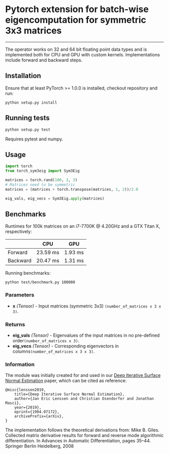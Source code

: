 # Pytorch extension for batch-wise eigencomputation for symmetric 3x3 matrices


--------------------------------------------------------------------------------

The operator works on 32 and 64 bit floating point data types and is implemented both for CPU and GPU with custom kernels.
Implementations include forward and backward steps.

## Installation

Ensure that at least PyTorch >= 1.0.0 is installed, checkout repository and run:

```
python setup.py install
```

## Running tests

```
python setup.py test
```
Requires pytest and numpy.

## Usage

```python
import torch
from torch_sym3eig import Sym3Eig

matrices = torch.rand(100, 3, 3)
# Matrices need to be symmetric
matrices = (matrices + torch.transpose(matrices, 1, 2))/2.0

eig_vals, eig_vecs = Sym3Eig.apply(matrices)
```

## Benchmarks

Runtimes for 100k matrices on an i7-7700K @ 4.20GHz and a GTX Titan X, respectively:

|          | CPU      | GPU     |
|----------|----------|---------|
| Forward  | 23.59 ms | 1.93 ms |
| Backward | 20.47 ms | 1.31 ms |


Running benchmarks:
```
python test/benchmark.py 100000
```

### Parameters

* **x** *(Tensor)* - Input matrices (symmetric 3x3) `(number_of_matrices x 3 x 3)`.


### Returns

* **eig_vals** *(Tensor)* - Eigenvalues of the input matrices in no pre-defined order`(number_of_matrices x 3)`.
* **eig_vecs** *(Tensor)* - Corresponding eigenvectors in columns`(number_of_matrices x 3 x 3)`.

### Information
The module was initially created for and used in our [Deep Iterative Surface Normal Estimation](https://arxiv.org/abs/1904.07172) paper, which can be cited as reference:
```
@misc{lenssen2019,
    title={Deep Iterative Surface Normal Estimation},
    author={Jan Eric Lenssen and Christian Osendorfer and Jonathan Masci},
    year={2019},
    eprint={1904.07172},
    archivePrefix={arXiv},
}
```
The implementation follows the theoretical derivations from:
Mike B. Giles. Collected matrix derivative results for forward and reverse mode algorithmic differentiation. In Advances in Automatic Differentiation, pages 35–44. Springer Berlin Heidelberg, 2008
